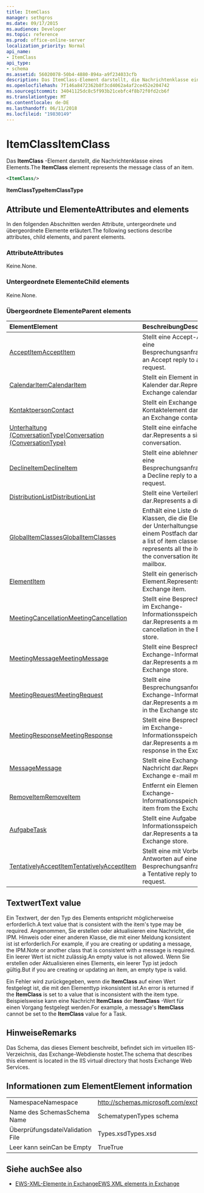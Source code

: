 ```yaml
---
title: ItemClass
manager: sethgros
ms.date: 09/17/2015
ms.audience: Developer
ms.topic: reference
ms.prod: office-online-server
localization_priority: Normal
api_name:
- ItemClass
api_type:
- schema
ms.assetid: 56020078-50b4-4880-894a-a9f234033cfb
description: Das ItemClass-Element darstellt, die Nachrichtenklasse eines Elements.
ms.openlocfilehash: 7f146a8472362b8f3cd4062a4af2ce452e204742
ms.sourcegitcommit: 34041125dc8c5f993b21cebfc4f8b72f0fd2cb6f
ms.translationtype: MT
ms.contentlocale: de-DE
ms.lasthandoff: 06/11/2018
ms.locfileid: "19830149"
---
```

# <a name="itemclass"></a><span data-ttu-id="663b1-103">ItemClass</span><span class="sxs-lookup"><span data-stu-id="663b1-103">ItemClass</span></span>

<span data-ttu-id="663b1-104">Das **ItemClass** -Element darstellt, die Nachrichtenklasse eines Elements.</span><span class="sxs-lookup"><span data-stu-id="663b1-104">The **ItemClass** element represents the message class of an item.</span></span> 
  
```XML
<ItemClass/>
```

 <span data-ttu-id="663b1-105">**ItemClassType**</span><span class="sxs-lookup"><span data-stu-id="663b1-105">**ItemClassType**</span></span>
## <a name="attributes-and-elements"></a><span data-ttu-id="663b1-106">Attribute und Elemente</span><span class="sxs-lookup"><span data-stu-id="663b1-106">Attributes and elements</span></span>

<span data-ttu-id="663b1-107">In den folgenden Abschnitten werden Attribute, untergeordnete und übergeordnete Elemente erläutert.</span><span class="sxs-lookup"><span data-stu-id="663b1-107">The following sections describe attributes, child elements, and parent elements.</span></span>
  
### <a name="attributes"></a><span data-ttu-id="663b1-108">Attribute</span><span class="sxs-lookup"><span data-stu-id="663b1-108">Attributes</span></span>

<span data-ttu-id="663b1-109">Keine.</span><span class="sxs-lookup"><span data-stu-id="663b1-109">None.</span></span>
  
### <a name="child-elements"></a><span data-ttu-id="663b1-110">Untergeordnete Elemente</span><span class="sxs-lookup"><span data-stu-id="663b1-110">Child elements</span></span>

<span data-ttu-id="663b1-111">Keine.</span><span class="sxs-lookup"><span data-stu-id="663b1-111">None.</span></span>
  
### <a name="parent-elements"></a><span data-ttu-id="663b1-112">Übergeordnete Elemente</span><span class="sxs-lookup"><span data-stu-id="663b1-112">Parent elements</span></span>

|<span data-ttu-id="663b1-113">**Element**</span><span class="sxs-lookup"><span data-stu-id="663b1-113">**Element**</span></span>|<span data-ttu-id="663b1-114">**Beschreibung**</span><span class="sxs-lookup"><span data-stu-id="663b1-114">**Description**</span></span>|
|:-----|:-----|
|[<span data-ttu-id="663b1-115">AcceptItem</span><span class="sxs-lookup"><span data-stu-id="663b1-115">AcceptItem</span></span>](acceptitem.md) <br/> |<span data-ttu-id="663b1-116">Stellt eine Accept-Antwort auf eine Besprechungsanfrage.</span><span class="sxs-lookup"><span data-stu-id="663b1-116">Represents an Accept reply to a meeting request.</span></span>  <br/> |
|[<span data-ttu-id="663b1-117">CalendarItem</span><span class="sxs-lookup"><span data-stu-id="663b1-117">CalendarItem</span></span>](calendaritem.md) <br/> |<span data-ttu-id="663b1-118">Stellt ein Element im Exchange-Kalender dar.</span><span class="sxs-lookup"><span data-stu-id="663b1-118">Represents an Exchange calendar item.</span></span>  <br/> |
|[<span data-ttu-id="663b1-119">Kontaktperson</span><span class="sxs-lookup"><span data-stu-id="663b1-119">Contact</span></span>](contact.md) <br/> |<span data-ttu-id="663b1-120">Stellt ein Exchange-Kontaktelement dar.</span><span class="sxs-lookup"><span data-stu-id="663b1-120">Represents an Exchange contact item.</span></span>  <br/> |
|[<span data-ttu-id="663b1-121">Unterhaltung (ConversationType)</span><span class="sxs-lookup"><span data-stu-id="663b1-121">Conversation (ConversationType)</span></span>](conversation-conversationtype.md) <br/> |<span data-ttu-id="663b1-122">Stellt eine einfache Unterhaltung dar.</span><span class="sxs-lookup"><span data-stu-id="663b1-122">Represents a single conversation.</span></span>  <br/> |
|[<span data-ttu-id="663b1-123">DeclineItem</span><span class="sxs-lookup"><span data-stu-id="663b1-123">DeclineItem</span></span>](declineitem.md) <br/> |<span data-ttu-id="663b1-124">Stellt eine ablehnen Antwort auf eine Besprechungsanfrage.</span><span class="sxs-lookup"><span data-stu-id="663b1-124">Represents a Decline reply to a meeting request.</span></span>  <br/> |
|[<span data-ttu-id="663b1-125">DistributionList</span><span class="sxs-lookup"><span data-stu-id="663b1-125">DistributionList</span></span>](distributionlist.md) <br/> |<span data-ttu-id="663b1-126">Stellt eine Verteilerliste dar.</span><span class="sxs-lookup"><span data-stu-id="663b1-126">Represents a distribution list.</span></span>  <br/> |
|[<span data-ttu-id="663b1-127">GlobalItemClasses</span><span class="sxs-lookup"><span data-stu-id="663b1-127">GlobalItemClasses</span></span>](globalitemclasses.md) <br/> |<span data-ttu-id="663b1-128">Enthält eine Liste der Element-Klassen, die die Element-Klassen der Unterhaltungselemente in einem Postfach darstellt.</span><span class="sxs-lookup"><span data-stu-id="663b1-128">Contains a list of item classes that represents all the item classes of the conversation items in a mailbox.</span></span>  <br/> |
|[<span data-ttu-id="663b1-129">Element</span><span class="sxs-lookup"><span data-stu-id="663b1-129">Item</span></span>](item.md) <br/> |<span data-ttu-id="663b1-130">Stellt ein generisches Exchange-Element.</span><span class="sxs-lookup"><span data-stu-id="663b1-130">Represents a generic Exchange item.</span></span>  <br/> |
|[<span data-ttu-id="663b1-131">MeetingCancellation</span><span class="sxs-lookup"><span data-stu-id="663b1-131">MeetingCancellation</span></span>](meetingcancellation.md) <br/> |<span data-ttu-id="663b1-132">Stellt eine Besprechungsabsage im Exchange-Informationsspeicher dar.</span><span class="sxs-lookup"><span data-stu-id="663b1-132">Represents a meeting cancellation in the Exchange store.</span></span>  <br/> |
|[<span data-ttu-id="663b1-133">MeetingMessage</span><span class="sxs-lookup"><span data-stu-id="663b1-133">MeetingMessage</span></span>](meetingmessage.md) <br/> |<span data-ttu-id="663b1-134">Stellt eine Besprechung im Exchange-Informationsspeicher dar.</span><span class="sxs-lookup"><span data-stu-id="663b1-134">Represents a meeting in the Exchange store.</span></span>  <br/> |
|[<span data-ttu-id="663b1-135">MeetingRequest</span><span class="sxs-lookup"><span data-stu-id="663b1-135">MeetingRequest</span></span>](meetingrequest.md) <br/> |<span data-ttu-id="663b1-136">Stellt eine Besprechungsanforderung im Exchange-Informationsspeicher dar.</span><span class="sxs-lookup"><span data-stu-id="663b1-136">Represents a meeting request in the Exchange store.</span></span>  <br/> |
|[<span data-ttu-id="663b1-137">MeetingResponse</span><span class="sxs-lookup"><span data-stu-id="663b1-137">MeetingResponse</span></span>](meetingresponse.md) <br/> |<span data-ttu-id="663b1-138">Stellt eine Besprechungsantwort im Exchange-Informationsspeicher dar.</span><span class="sxs-lookup"><span data-stu-id="663b1-138">Represents a meeting response in the Exchange store.</span></span>  <br/> |
|[<span data-ttu-id="663b1-139">Message</span><span class="sxs-lookup"><span data-stu-id="663b1-139">Message</span></span>](message-ex15websvcsotherref.md) <br/> |<span data-ttu-id="663b1-140">Stellt eine Exchange-E-Mail-Nachricht dar.</span><span class="sxs-lookup"><span data-stu-id="663b1-140">Represents an Exchange e-mail message.</span></span>  <br/> |
|[<span data-ttu-id="663b1-141">RemoveItem</span><span class="sxs-lookup"><span data-stu-id="663b1-141">RemoveItem</span></span>](removeitem.md) <br/> |<span data-ttu-id="663b1-142">Entfernt ein Element aus dem Exchange-Informationsspeicher.</span><span class="sxs-lookup"><span data-stu-id="663b1-142">Removes an item from the Exchange store.</span></span>  <br/> |
|[<span data-ttu-id="663b1-143">Aufgabe</span><span class="sxs-lookup"><span data-stu-id="663b1-143">Task</span></span>](task.md) <br/> |<span data-ttu-id="663b1-144">Stellt eine Aufgabe im Exchange-Informationsspeicher dar.</span><span class="sxs-lookup"><span data-stu-id="663b1-144">Represents a task in the Exchange store.</span></span>  <br/> |
|[<span data-ttu-id="663b1-145">TentativelyAcceptItem</span><span class="sxs-lookup"><span data-stu-id="663b1-145">TentativelyAcceptItem</span></span>](tentativelyacceptitem.md) <br/> |<span data-ttu-id="663b1-146">Stellt eine mit Vorbehalt Antworten auf eine Besprechungsanfrage.</span><span class="sxs-lookup"><span data-stu-id="663b1-146">Represents a Tentative reply to a meeting request.</span></span>  <br/> |
   
## <a name="text-value"></a><span data-ttu-id="663b1-147">Textwert</span><span class="sxs-lookup"><span data-stu-id="663b1-147">Text value</span></span>

<span data-ttu-id="663b1-148">Ein Textwert, der den Typ des Elements entspricht möglicherweise erforderlich.</span><span class="sxs-lookup"><span data-stu-id="663b1-148">A text value that is consistent with the item's type may be required.</span></span> <span data-ttu-id="663b1-149">Angenommen, Sie erstellen oder aktualisieren eine Nachricht, die IPM. Hinweis oder einer anderen Klasse, die mit einer Meldung konsistent ist ist erforderlich.</span><span class="sxs-lookup"><span data-stu-id="663b1-149">For example, if you are creating or updating a message, the IPM.Note or another class that is consistent with a message is required.</span></span> <span data-ttu-id="663b1-150">Ein leerer Wert ist nicht zulässig.</span><span class="sxs-lookup"><span data-stu-id="663b1-150">An empty value is not allowed.</span></span> <span data-ttu-id="663b1-151">Wenn Sie erstellen oder Aktualisieren eines Elements, ein leerer Typ ist jedoch gültig.</span><span class="sxs-lookup"><span data-stu-id="663b1-151">But if you are creating or updating an item, an empty type is valid.</span></span>
  
<span data-ttu-id="663b1-152">Ein Fehler wird zurückgegeben, wenn die **ItemClass** auf einen Wert festgelegt ist, die mit den Elementtyp inkonsistent ist.</span><span class="sxs-lookup"><span data-stu-id="663b1-152">An error is returned if the **ItemClass** is set to a value that is inconsistent with the item type.</span></span> <span data-ttu-id="663b1-153">Beispielsweise kann eine Nachricht **ItemClass** der **ItemClass** -Wert für einen Vorgang festgelegt werden.</span><span class="sxs-lookup"><span data-stu-id="663b1-153">For example, a message's **ItemClass** cannot be set to the **ItemClass** value for a Task.</span></span> 
  
## <a name="remarks"></a><span data-ttu-id="663b1-154">Hinweise</span><span class="sxs-lookup"><span data-stu-id="663b1-154">Remarks</span></span>

<span data-ttu-id="663b1-155">Das Schema, das dieses Element beschreibt, befindet sich im virtuellen IIS-Verzeichnis, das Exchange-Webdienste hostet.</span><span class="sxs-lookup"><span data-stu-id="663b1-155">The schema that describes this element is located in the IIS virtual directory that hosts Exchange Web Services.</span></span>
  
## <a name="element-information"></a><span data-ttu-id="663b1-156">Informationen zum Element</span><span class="sxs-lookup"><span data-stu-id="663b1-156">Element information</span></span>

|||
|:-----|:-----|
|<span data-ttu-id="663b1-157">Namespace</span><span class="sxs-lookup"><span data-stu-id="663b1-157">Namespace</span></span>  <br/> |http://schemas.microsoft.com/exchange/services/2006/types  <br/> |
|<span data-ttu-id="663b1-158">Name des Schemas</span><span class="sxs-lookup"><span data-stu-id="663b1-158">Schema Name</span></span>  <br/> |<span data-ttu-id="663b1-159">Schematypen</span><span class="sxs-lookup"><span data-stu-id="663b1-159">Types schema</span></span>  <br/> |
|<span data-ttu-id="663b1-160">Überprüfungsdatei</span><span class="sxs-lookup"><span data-stu-id="663b1-160">Validation File</span></span>  <br/> |<span data-ttu-id="663b1-161">Types.xsd</span><span class="sxs-lookup"><span data-stu-id="663b1-161">Types.xsd</span></span>  <br/> |
|<span data-ttu-id="663b1-162">Leer kann sein</span><span class="sxs-lookup"><span data-stu-id="663b1-162">Can be Empty</span></span>  <br/> |<span data-ttu-id="663b1-163">True</span><span class="sxs-lookup"><span data-stu-id="663b1-163">True</span></span>  <br/> |
   
## <a name="see-also"></a><span data-ttu-id="663b1-164">Siehe auch</span><span class="sxs-lookup"><span data-stu-id="663b1-164">See also</span></span>



- [<span data-ttu-id="663b1-165">EWS-XML-Elemente in Exchange</span><span class="sxs-lookup"><span data-stu-id="663b1-165">EWS XML elements in Exchange</span></span>](ews-xml-elements-in-exchange.md)

